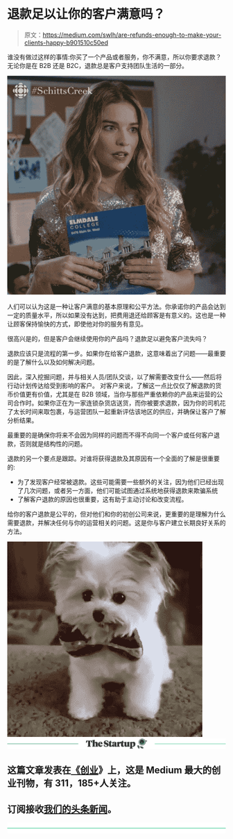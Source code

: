 # 退款足以让你的客户满意吗？

> 原文：<https://medium.com/swlh/are-refunds-enough-to-make-your-clients-happy-b901510c50ed>

谁没有做过这样的事情:你买了一个产品或者服务，你不满意，所以你要求退款？无论你是在 B2B 还是 B2C，退款总是客户支持团队生活的一部分。

![](img/9e4a47dfe5e372681d1d98cd0c71965c.png)

人们可以认为这是一种让客户满意的基本原理和公平方法。你承诺你的产品会达到一定的质量水平，所以如果没有达到，把费用退还给顾客是有意义的。这也是一种让顾客保持愉快的方式，即使他对你的服务有意见。

很高兴是的，但是客户会继续使用你的产品吗？退款足以避免客户流失吗？

退款应该只是流程的第一步。如果你在给客户退款，这意味着出了问题——最重要的是了解什么以及如何解决问题。

因此，深入挖掘问题，并与相关人员/团队交谈，以了解需要改变什么——然后将行动计划传达给受到影响的客户。
对客户来说，了解这一点比仅仅了解退款的货币价值更有价值，尤其是在 B2B 领域，当你与那些严重依赖你的产品来运营的公司合作时。如果你正在为一家连锁杂货店送货，而你被要求退款，因为你的司机花了太长时间来取包裹，与运营团队一起重新评估该地区的供应，并确保让客户了解分析结果。

最重要的是确保你将来不会因为同样的问题而不得不向同一个客户或任何客户退款，否则就是结构性的问题。

退款的另一个要点是跟踪。对谁将获得退款及其原因有一个全面的了解是很重要的:

*   为了发现客户经常被退款。这些可能需要一些额外的关注，因为他们已经出现了几次问题，或者另一方面，他们可能试图通过系统地获得退款来欺骗系统
*   了解客户退款的原因也很重要，这有助于主动讨论和改变流程。

给你的客户退款是公平的，但对他们和你的初创公司来说，更重要的是理解为什么需要退款，并解决任何与你的运营相关的问题。这是你与客户建立长期良好关系的方法。

![](img/b9e9d32d6c47cedec544ad22092eca27.png)[![](img/308a8d84fb9b2fab43d66c117fcc4bb4.png)](https://medium.com/swlh)

## 这篇文章发表在[《创业](https://medium.com/swlh)》上，这是 Medium 最大的创业刊物，有 311，185+人关注。

## 订阅接收[我们的头条新闻](http://growthsupply.com/the-startup-newsletter/)。

[![](img/b0164736ea17a63403e660de5dedf91a.png)](https://medium.com/swlh)